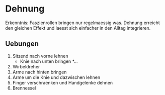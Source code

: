 # Dehnung

Erkenntnis: Faszienrollen bringen nur regelmaessig was. Dehnung erreicht den gleichen Effekt und laesst sich einfacher in den Alltag integrieren.

## Uebungen

1. Sitzend nach vorne lehnen
    * Knie nach unten bringen 
    *...
2. Wirbeldreher
3. Arme nach hinten bringen 
4. Arme um die Knie und dazwischen lehnen 
5. Finger verschraenken und Handgelenke dehnen
6. Brennessel
